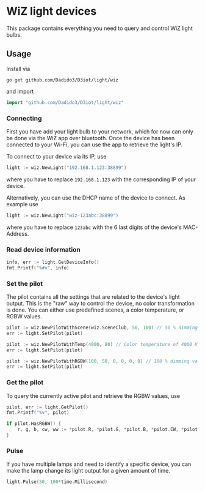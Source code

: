 # WiZ light devices

This package contains everything you need to query and control WiZ light bulbs.

## Usage

Install via

``` shell
go get github.com/Dadido3/D3iot/light/wiz
```

and import

``` go
import "github.com/Dadido3/D3iot/light/wiz"
```

### Connecting

First you have add your light bulb to your network, which for now can only be done via the WiZ app over bluetooth.
Once the device has been connected to your Wi-Fi, you can use the app to retrieve the light's IP.

To connect to your device via its IP, use

``` go
light := wiz.NewLight("192.168.1.123:38899")
```

where you have to replace `192.168.1.123` with the corresponding IP of your device.

Alternatively, you can use the DHCP name of the device to connect. As example use

``` go
light := wiz.NewLight("wiz-123abc:38899")
```

where you have to replace `123abc` with the 6 last digits of the device's MAC-Address.

### Read device information

``` go
info, err := light.GetDeviceInfo()
fmt.Printf("%#v", info)
```

### Set the pilot

The pilot contains all the settings that are related to the device's light output.
This is the "raw" way to control the device, no color transformation is done.
You can either use predefined scenes, a color temperature, or RGBW values.

``` go
pilot := wiz.NewPilotWithScene(wiz.SceneClub, 50, 100) // 50 % dimming value, 100 % speed value.
err := light.SetPilot(pilot)
```

``` go
pilot := wiz.NewPilotWithTemp(4000, 80) // Color temperature of 4000 K value, 80 % dimming value.
err := light.SetPilot(pilot)
```

``` go
pilot := wiz.NewPilotWithRGBW(100, 50, 0, 0, 0, 0) // 100 % dimming value and the R, G, B, cold white, warm white values.
err := light.SetPilot(pilot)
```

### Get the pilot

To query the currently active pilot and retrieve the RGBW values, use

``` go
pilot, err := light.GetPilot()
fmt.Printf("%v", pilot)

if pilot.HasRGBW() {
    r, g, b, cw, ww := *pilot.R, *pilot.G, *pilot.B, *pilot.CW, *pilot.WW
}
```

### Pulse

If you have multiple lamps and need to identify a specific device, you can make the lamp change its light output for a given amount of time.

``` go
light.Pulse(50, 100*time.Millisecond)
```

